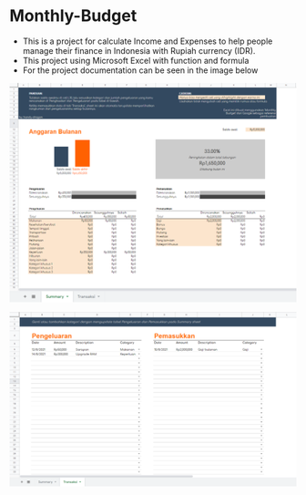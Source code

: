 # Monthly-Budget

* This is a project for calculate Income and Expenses to help people manage their finance in Indonesia with Rupiah currency (IDR).
* This project using Microsoft Excel with function and formula
* For the project documentation can be seen in the image below

![alt text](https://github.com/hprayoga00/Monthly-Budget/blob/main/Summary.PNG?raw=true)

![alt text](https://github.com/hprayoga00/Monthly-Budget/blob/main/Transaksi.PNG?raw=true)
